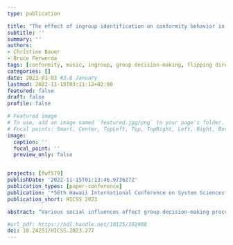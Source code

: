 ```yaml
---
type: publication

title: "The effect of ingroup identification on conformity behavior in group decision-making: the flipping direction matters"
subtitle: ''
summary: ''
authors:
- Christine Bauer
- Bruce Ferwerda
tags: [conformity, music, ingroup, group decision-making, flipping direction]
categories: []
date: 2023-01-03 #3-6 January
lastmod: 2022-11-15T03:11:12+02:00
featured: false
draft: false
profile: false

# Featured image
# To use, add an image named `featured.jpg/png` to your page's folder.
# Focal points: Smart, Center, TopLeft, Top, TopRight, Left, Right, BottomLeft, Bottom, BottomRight.
image:
  caption: ''
  focal_point: ''
  preview_only: false


projects: [fwf579]
publishDate: '2022-11-15T01:13:46.973627Z'
publication_types: [paper-conference]
publication: '*56th Hawaii International Conference on System Sciences*'
publication_short: HICSS 2023

abstract: "Various social influences affect group decision-making processes. For instance, individuals may adapt their behavior to fit in with the group's majority opinion. Furthermore, ingroup favoritism may lead individuals to favor the ideas of ingroup members rather than the outgroup. So far, little is explored on how these phenomena of social conformity and ingroup favoritism manifest in group decision-making processes when a group has to decide in favor or against an item. We address such a scenario where the ‘flipping direction’ of conformity (in favor or against an item) matters. Specifically, we explore whether and how the ingroup favoritism manifests differently in terms of conformity behavior depending on the `flipping direction'. The results show that group inclusiveness does not play a role in the general tendency to conform. However, when it comes to a negative flipping direction, a higher feeling of group inclusiveness seems to play a role; yet, for individualist cultures only."

#url_pdf: https://hdl.handle.net/10125/102908
doi: 10.24251/HICSS.2023.277
---
```

